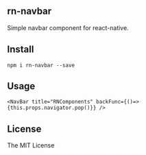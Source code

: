 rn-navbar
---

Simple navbar component for react-native.

## Install

```
npm i rn-navbar --save
```

## Usage

```
<NavBar title="RNComponents" backFunc={()=>{this.props.navigator.pop()}} />
```

## License

The MIT License
